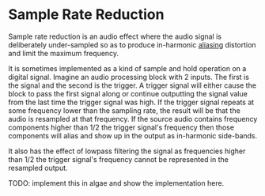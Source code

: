 # Sample Rate Reduction
Sample rate reduction is an audio effect where the audio signal is deliberately under-sampled so as to produce in-harmonic [aliasing](aliasing) distortion and limit the maximum frequency. 

It is sometimes implemented as a kind of sample and hold operation on a digital signal. Imagine an audio processing block with 2 inputs. The first is the signal and the second is the trigger. A trigger signal will either cause the block to pass the first signal along or continue outputting the signal value from the last time the trigger signal was high. If the trigger signal repeats at some frequency lower than the sampling rate, the result will be that the audio is resampled at that frequency. If the source audio contains frequency components higher than 1/2 the trigger signal's frequency then those components will alias and show up in the output as in-harmonic side-bands. 

It also has the effect of lowpass filtering the signal as frequencies higher than 1/2 the trigger signal's frequency cannot be represented in the resampled output. 

TODO: implement this in algae and show the implementation here.
